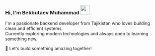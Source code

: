 ### Hi, I'm Bekbutaev Muhammad <img src="https://images.emojiterra.com/google/noto-emoji/animated-emoji/1f44b.gif" width="30px">

I'm a passionate backend developer from Tajikistan who loves building clean and efficient systems.  
Currently exploring modern technologies and always open to learning something new.

🚀 Let's build something amazing together!
